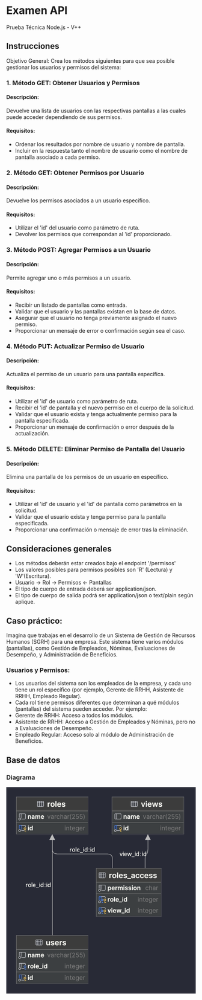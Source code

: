 # Examen API

Prueba Técnica Node.js - V++

## Instrucciones

Objetivo General: Crea los métodos siguientes para que sea posible gestionar los usuarios y permisos del sistema:

### 1. Método GET: Obtener Usuarios y Permisos

#### Descripción:

Devuelve una lista de usuarios con las respectivas pantallas a las cuales puede acceder dependiendo de sus permisos.

#### Requisitos:

- Ordenar los resultados por nombre de usuario y nombre de pantalla.
- Incluir en la respuesta tanto el nombre de usuario como el nombre de pantalla asociado a cada permiso.

### 2. Método GET: Obtener Permisos por Usuario

#### Descripción:

Devuelve los permisos asociados a un usuario específico.

#### Requisitos:

- Utilizar el 'id' del usuario como parámetro de ruta.
- Devolver los permisos que correspondan al 'id' proporcionado.

### 3. Método POST: Agregar Permisos a un Usuario

#### Descripción:

Permite agregar uno o más permisos a un usuario.

#### Requisitos:

- Recibir un listado de pantallas como entrada.
- Validar que el usuario y las pantallas existan en la base de datos.
- Asegurar que el usuario no tenga previamente asignado el nuevo permiso.
- Proporcionar un mensaje de error o confirmación según sea el caso.

### 4. Método PUT: Actualizar Permiso de Usuario

#### Descripción:

Actualiza el permiso de un usuario para una pantalla específica.

#### Requisitos:

- Utilizar el 'id' de usuario como parámetro de ruta.
- Recibir el 'id' de pantalla y el nuevo permiso en el cuerpo de la solicitud.
- Validar que el usuario exista y tenga actualmente permiso para la pantalla especificada.
- Proporcionar un mensaje de confirmación o error después de la actualización.

### 5. Método DELETE: Eliminar Permiso de Pantalla del Usuario

#### Descripción:

Elimina una pantalla de los permisos de un usuario en específico.

#### Requisitos:

- Utilizar el 'id' de usuario y el 'id' de pantalla como parámetros en la solicitud.
- Validar que el usuario exista y tenga permiso para la pantalla especificada.
- Proporcionar una confirmación o mensaje de error tras la eliminación.

## Consideraciones generales

- Los métodos deberán estar creados bajo el endpoint '/permisos'
- Los valores posibles para permisos posibles son 'R' (Lectura) y 'W'(Escritura).
- Usuario -> Rol -> Permisos <- Pantallas
- El tipo de cuerpo de entrada deberá ser application/json.
- El tipo de cuerpo de salida podrá ser application/json o text/plain según aplique.

## Caso práctico:

Imagina que trabajas en el desarrollo de un Sistema de Gestión de Recursos Humanos (SGRH) para una empresa. Este sistema tiene varios módulos (pantallas), como Gestión de Empleados, Nóminas, Evaluaciones de Desempeño, y Administración de Beneficios.

### Usuarios y Permisos:

- Los usuarios del sistema son los empleados de la empresa, y cada uno tiene un rol específico (por ejemplo, Gerente de RRHH, Asistente de RRHH, Empleado Regular).
- Cada rol tiene permisos diferentes que determinan a qué módulos (pantallas) del sistema pueden acceder. Por ejemplo:
- Gerente de RRHH: Acceso a todos los módulos.
- Asistente de RRHH: Acceso a Gestión de Empleados y Nóminas, pero no a Evaluaciones de Desempeño.
- Empleado Regular: Acceso solo al módulo de Administración de Beneficios.

## Base de datos

### Diagrama

![DB DIAGRAM](./db-diagram.png)


